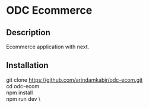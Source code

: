 # ODC Ecommerce

## Description

Ecommerce application with next.

## Installation 

git clone https://github.com/arindamkabir/odc-ecom.git \
cd odc-ecom \
npm install \
npm run dev \

